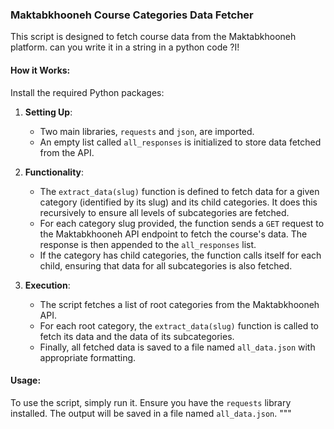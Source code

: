### Maktabkhooneh Course Categories Data Fetcher

This script is designed to fetch course data from the Maktabkhooneh platform.
can you write it in a string in a python code ?I!
#### How it Works:
Install the required Python packages:


1. **Setting Up**:
   - Two main libraries, `requests` and `json`, are imported.
   - An empty list called `all_responses` is initialized to store data fetched from the API.

2. **Functionality**:
   - The `extract_data(slug)` function is defined to fetch data for a given category (identified by its slug) and its child categories. It does this recursively to ensure all levels of subcategories are fetched.
   - For each category slug provided, the function sends a `GET` request to the Maktabkhooneh API endpoint to fetch the course's data. The response is then appended to the `all_responses` list.
   - If the category has child categories, the function calls itself for each child, ensuring that data for all subcategories is also fetched.

3. **Execution**:
   - The script fetches a list of root categories from the Maktabkhooneh API.
   - For each root category, the `extract_data(slug)` function is called to fetch its data and the data of its subcategories.
   - Finally, all fetched data is saved to a file named `all_data.json` with appropriate formatting.

#### Usage:

To use the script, simply run it. Ensure you have the `requests` library installed. The output will be saved in a file named `all_data.json`.
"""

